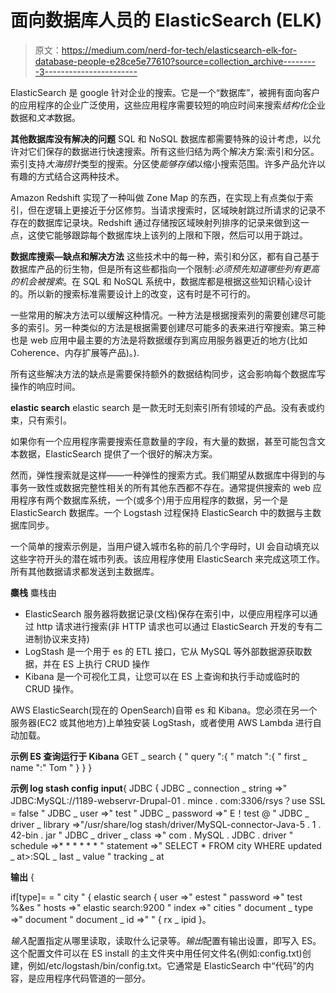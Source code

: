 # 面向数据库人员的 ElasticSearch (ELK)

> 原文：<https://medium.com/nerd-for-tech/elasticsearch-elk-for-database-people-e28ce5e77610?source=collection_archive---------3----------------------->

ElasticSearch 是 google 针对企业的搜索。它是一个“数据库”，被拥有面向客户的应用程序的企业广泛使用，这些应用程序需要较短的响应时间来搜索*结构化*企业数据和*文本*数据。

**其他数据库没有解决的问题** SQL 和 NoSQL 数据库都需要特殊的设计考虑，以允许对它们保存的数据进行快速搜索。所有这些归结为两个解决方案:索引和分区。索引支持*大海捞针*类型的搜索。分区使*能够存储*以缩小搜索范围。许多产品允许以有趣的方式结合这两种技术。

Amazon Redshift 实现了一种叫做 Zone Map 的东西，在实现上有点类似于索引，但在逻辑上更接近于分区修剪。当请求搜索时，区域映射跳过所请求的记录不存在的数据库记录块。Redshift 通过存储按区域映射列排序的记录来做到这一点，这使它能够跟踪每个数据库块上该列的上限和下限，然后可以用于跳过。

**数据库搜索—缺点和解决方法** 这些技术中的每一种，索引和分区，都有自己基于数据库产品的衍生物，但是所有这些都指向一个限制:*必须预先知道哪些列有更高的机会被搜索*。在 SQL 和 NoSQL 系统中，数据库都是根据这些知识精心设计的。所以新的搜索标准需要设计上的改变，这有时是不可行的。

一些常用的解决方法可以缓解这种情况。一种方法是根据搜索列的需要创建尽可能多的索引。另一种类似的方法是根据需要创建尽可能多的表来进行窄搜索。第三种也是 web 应用中最主要的方法是将数据缓存到离应用服务器更近的地方(比如 Coherence、内存扩展等产品)。).

所有这些解决方法的缺点是需要保持额外的数据结构同步，这会影响每个数据库写操作的响应时间。

**elastic search** elastic search 是一款无时无刻索引所有领域的产品。没有表或约束，只有索引。

如果你有一个应用程序需要搜索任意数量的字段，有大量的数据，甚至可能包含文本数据，ElasticSearch 提供了一个很好的解决方案。

然而，弹性搜索就是这样——一种弹性的搜索方式。我们期望从数据库中得到的与事务一致性或数据完整性相关的所有其他东西都不存在。通常提供搜索的 web 应用程序有两个数据库系统，一个(或多个)用于应用程序的数据，另一个是 ElasticSearch 数据库。一个 Logstash 过程保持 ElasticSearch 中的数据与主数据库同步。

一个简单的搜索示例是，当用户键入城市名称的前几个字母时，UI 会自动填充以这些字符开头的潜在城市列表。该应用程序使用 ElasticSearch 来完成这项工作。所有其他数据请求都发送到主数据库。

**麋栈**
麋栈由

*   ElasticSearch 服务器将数据记录(文档)保存在索引中，以便应用程序可以通过 http 请求进行搜索(非 HTTP 请求也可以通过 ElasticSearch 开发的专有二进制协议来支持)
*   LogStash 是一个用于 es 的 ETL 接口，它从 MySQL 等外部数据源获取数据，并在 ES 上执行 CRUD 操作
*   Kibana 是一个可视化工具，让您可以在 ES 上查询和执行手动或临时的 CRUD 操作。

AWS ElasticSearch(现在的 OpenSearch)自带 es 和 Kibana。您必须在另一个服务器(EC2 或其他地方)上单独安装 LogStash，或者使用 AWS Lambda 进行自动加载。

**示例 ES 查询运行于 Kibana**
GET _ search
{
" query ":{
" match ":{
" first _ name ":" Tom "
}
}
}

**示例 log stash config**
**input**{
JDBC {
JDBC _ connection _ string =>" JDBC:MySQL://1189-webservr-Drupal-01 . mince . com:3306/rsys？use SSL = false "
JDBC _ user =>" test "
JDBC _ password =>" E！test @ "
JDBC _ driver _ library =>"/usr/share/log stash/driver/MySQL-connector-Java-5 . 1 . 42-bin . jar "
JDBC _ driver _ class =>" com . MySQL . JDBC . driver "
schedule =>* * * * * * "
statement =>" SELECT * FROM city WHERE updated _ at>:SQL _ last _ value "
tracking _ at

**输出** {

if[type]= = " city " {
elastic search {
user =>" estest "
password =>" test %&es "
hosts =>" elastic search:9200 "
index =>" cities "
document _ type =>" document "
document _ id =>" " { rx _ ipid }。

*输入*配置指定从哪里读取，读取什么记录等。*输出*配置有输出设置，即写入 ES。这个配置文件可以在 ES install 的主文件夹中用任何文件名(例如:config.txt)创建，例如/etc/logstash/bin/config.txt。它通常是 ElasticSearch 中“代码”的内容，是应用程序代码管道的一部分。